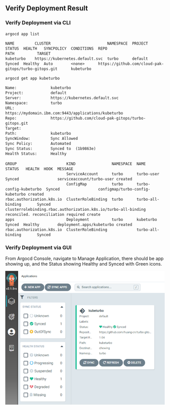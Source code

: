 ## Verify Deployment Result

### Verify Deployment via CLI
```shell
argocd app list 
```

```
NAME         CLUSTER                         NAMESPACE  PROJECT  STATUS  HEALTH   SYNCPOLICY  CONDITIONS  REPO                                                      PATH          TARGET
kubeturbo    https://kubernetes.default.svc  turbo      default  Synced  Healthy  Auto        <none>      https://github.com/cloud-pak-gitops/turbo-gitops.git      kubeturbo
```

```shell
argocd get app kubeturbo
```

```
Name:               kubeturbo
Project:            default
Server:             https://kubernetes.default.svc
Namespace:          turbo
URL:                https://mydomain.ibm.com:9443/applications/kubeturbo
Repo:               https://github.com/cloud-pak-gitops/turbo-gitops.git
Target:
Path:               kubeturbo
SyncWindow:         Sync Allowed
Sync Policy:        Automated
Sync Status:        Synced to  (1b9863e)
Health Status:      Healthy

GROUP                      KIND                NAMESPACE  NAME                    STATUS   HEALTH  HOOK  MESSAGE
                           ServiceAccount      turbo      turbo-user              Synced                 serviceaccount/turbo-user created
                           ConfigMap           turbo      turbo-config-kubeturbo  Synced                 configmap/turbo-config-kubeturbo created
rbac.authorization.k8s.io  ClusterRoleBinding  turbo      turbo-all-binding       Synced                 clusterrolebinding.rbac.authorization.k8s.io/turbo-all-binding reconciled. reconciliation required create
apps                       Deployment          turbo      kubeturbo               Synced  Healthy        deployment.apps/kubeturbo created
rbac.authorization.k8s.io  ClusterRoleBinding             turbo-all-binding       Synced
```

### Verify Deployment via GUI

From Argocd Console, navigate to Manage Application, there should be app showing up, and the Status showing Healthy and Synced with Green icons.  

![GUI-verify-app](images/GUI-verify-app.png)
